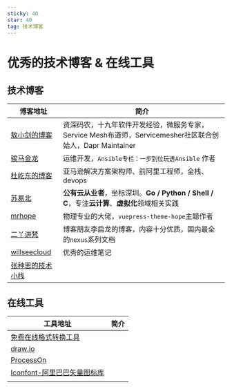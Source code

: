 ```yaml
---
sticky: 40
star: 40
tag: 技术博客
---
```


# 优秀的技术博客 & 在线工具

## 技术博客

| 博客地址                                                  | 简介                                                         |
| --------------------------------------------------------- | ------------------------------------------------------------ |
| [敖小剑的博客](https://skyao.io/learning/)                | 资深码农，十九年软件开发经验，微服务专家，Service Mesh布道师，Servicemesher社区联合创始人，Dapr Maintainer |
| [骏马金龙](https://www.junmajinlong.com/)                 | 运维开发，`Ansible专栏：一步到位玩透Ansible` 作者            |
| [杜屹东的博客](https://blog.duyidong.com/)                | 亚马逊解决方案架构师、前阿里工程师，全栈、devops             |
| [苏易北](https://notes.abelsu7.top/)                      | **公有云从业者**，坐标深圳。**Go / Python / Shell / C**，专注**云计算**、**虚拟化**领域相关实践 |
| [mrhope](https://mrhope.site/)                            | 物理专业的大佬，`vuepress-theme-hope`主题作者                |
| [二丫讲梵](http://www.eryajf.net/)                        | 博客朋友李启龙的博客，内容十分优质，国内最全的`nexus`系列文档 |
| [willseecloud](https://www.kancloud.cn/@willseecloud)     | 优秀的运维笔记                                               |
| [张种恩的技术小栈 ](https://www.zze.xyz/s/bookmarks.html) |                                                              |



## 在线工具

| 工具地址                                                | 简介 |
| ------------------------------------------------------- | ---- |
| [免费在线格式转换工具](https://www.alltoall.net/)       |      |
| [draw.io](https://draw.io/)                             |      |
| [ProcessOn](https://www.processon.com/)                 |      |
| [Iconfont-阿里巴巴矢量图标库](https://www.iconfont.cn/) |      |
|                                                         |      |

